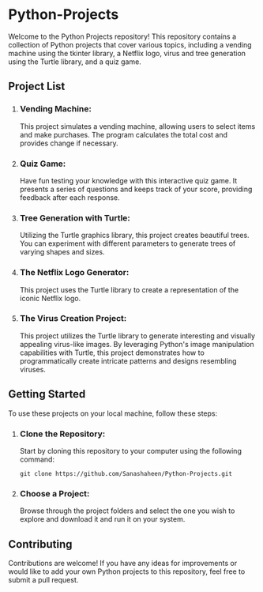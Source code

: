 <!DOCTYPE html>
<html>

<head>
  
</head>

<body>
  <h1>Python-Projects</h1>
  <p>Welcome to the Python Projects repository! This repository contains a collection of Python projects that cover various topics, including a vending machine using the tkinter library, a Netflix logo, virus and tree generation using the Turtle library, and a quiz game.</p>

  <h2>Project List</h2>
  <ol>
    <li>
      <h3>Vending Machine:</h3>
      <p>This project simulates a vending machine, allowing users to select items and make purchases. The program calculates the total cost and provides change if necessary.</p>
    </li>
    <li>
      <h3>Quiz Game:</h3>
      <p>Have fun testing your knowledge with this interactive quiz game. It presents a series of questions and keeps track of your score, providing feedback after each response.</p>
    </li>
    <li>
      <h3>Tree Generation with Turtle:</h3>
      <p>Utilizing the Turtle graphics library, this project creates beautiful trees. You can experiment with different parameters to generate trees of varying shapes and sizes.</p>
    </li>
    <li>
      <h3>The Netflix Logo Generator:</h3>
      <p>This project uses the Turtle library to create a representation of the iconic Netflix logo.</p>
    </li>
    <li>
      <h3>The Virus Creation Project:</h3>
      <p>This project utilizes the Turtle library to generate interesting and visually appealing virus-like images. By leveraging Python's image manipulation capabilities with Turtle, this project demonstrates how to programmatically create intricate patterns and designs resembling viruses.</p>
    </li>
  </ol>

  <h2>Getting Started</h2>
  <p>To use these projects on your local machine, follow these steps:</p>
  <ol>
    <li>
      <h3>Clone the Repository:</h3>
      <p>Start by cloning this repository to your computer using the following command:</p>
      <pre><code>git clone https://github.com/Sanashaheen/Python-Projects.git</code></pre>
    </li>
    <li>
      <h3>Choose a Project:</h3>
      <p>Browse through the project folders and select the one you wish to explore and download it and run it on your system.</p>
    </li>
  </ol>

  <h2>Contributing</h2>
  <p>Contributions are welcome! If you have any ideas for improvements or would like to add your own Python projects to this repository, feel free to submit a pull request.</p>
</body>

</html>

